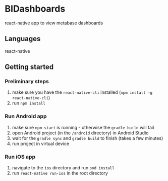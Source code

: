 # BIDashboards

react-native app to view metabase dashboards

## Languages

react-native

## Getting started

### Preliminary steps

1. make sure you have the `react-native-cli` installed (`npm install –g react-native-cli`)
1. run `npm install`

### Run Android app

1. make sure `npm start` is running - otherwise the `gradle build` will fail
1. open Android project (in the `/android` directory) in Android Studio
1. wait for the `gradle sync` and `gradle build` to finish (takes a few minutes)
1. run project in virtual device

### Run iOS app

1. navigate to the `ios` directory and run `pod install`
1. run `react-native run-ios` in the root directory
